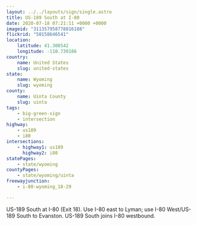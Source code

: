 ```yaml
---
layout: ../../layouts/sign/single.astro
title: US-189 South at I-80
date: 2020-07-18 07:21:11 +0000 +0000
imageid: "311357958778816188"
flickrid: "50158646541"
location:
    latitude: 41.308542
    longitude: -110.730186
country:
    name: United States
    slug: united-states
state:
    name: Wyoming
    slug: wyoming
county:
    name: Uinta County
    slug: uinta
tags:
    - big-green-sign
    - intersection
highway:
    - us189
    - i80
intersections:
    - highway1: us189
      highway2: i80
statePages:
    - state/wyoming
countyPages:
    - state/wyoming/uinta
freewayjunction:
    - i-80-wyoming_18-29

---
```

US-189 South at I-80 (Exit 18).  Use I-80 east to Lyman; use I-80 West/US-189 South to Evanston.  US-189 South joins I-80 westbound.